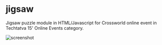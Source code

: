 # jigsaw

Jigsaw puzzle module in HTML/Javascript for Crossworld online event in Techtatva 15' Online Events category.

![screenshot](http://i.imgur.com/niIfcgd.png)